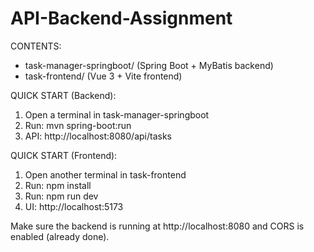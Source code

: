 # API-Backend-Assignment

CONTENTS:
- task-manager-springboot/  (Spring Boot + MyBatis backend)
- task-frontend/            (Vue 3 + Vite frontend)

QUICK START (Backend):
1) Open a terminal in task-manager-springboot
2) Run:  mvn spring-boot:run
3) API:  http://localhost:8080/api/tasks

QUICK START (Frontend):
1) Open another terminal in task-frontend
2) Run:  npm install
3) Run:  npm run dev
4) UI:   http://localhost:5173

Make sure the backend is running at http://localhost:8080 and CORS is enabled (already done).
